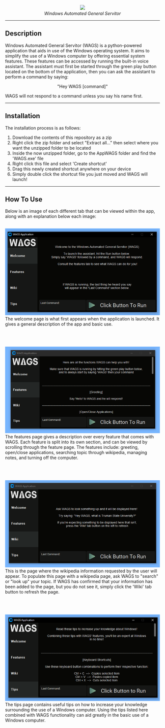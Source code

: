 <p align="center">
    <picture>
        <source media="(prefers-color-scheme: dark)" srcset="./assets/images/WAGS_logo.png">
        <img src="./assets/images/logo_final_color.png">
    </picture>
    <br>
    <i> Windows Automated General Servitor </i>
</p>

---
## Description

Windows Automated General Servitor (WAGS) is a python-powered application that
aids in use of the Windows operating system. It aims to simplify the use of
a Windows computer by offering essential system features. These features can be accessed by running the built-in voice assistant. The assistant must first be started through the green play button located on the bottom of the application, then you can ask the assistant to perform a command by saying:
<p align="center">"Hey WAGS [command]"</p>
WAGS will not respond to a command unless you say his name first.

---

## Installation
The installation process is as follows:<br>
1. Download the contents of this repository as a zip
2. Right click the zip folder and select "Extract all..." then select where you want the unzipped folder to be located
3. Inside the now unzipped folder, go to the AppWAGS folder and find the 'WAGS.exe' file
4. Right click this file and select 'Create shortcut'
5. Drag this newly created shortcut anywhere on your device
6. Simply double click the shortcut file you just moved and WAGS will launch!


---

## How To Use
Below is an image of each different tab that can be viewed within the app, along with an explanation below each image:
<br>
<br>

![](./assets/images/app_welcome.PNG)
<br>
The welcome page is what first appears when the application is launched. It gives a general description of the app and basic use.
<br>
<br>
<br>
<br>

![](./assets/images/app_features.PNG)
<br>
The features page gives a description over every feature that comes with WAGS. Each feature is split into its own section, and can be viewed by scrolling through the feature page. The features include: greeting, open/close applications, searching topic through wikipedia, managing notes, and turning off the computer.
<br>
<br>
<br>
<br>

![](./assets/images/app_wiki.PNG)
<br>
This is the page where the wikipedia information requested by the user will appear. To populate this page with a wikipedia page, ask WAGS to "search" or "look up" your topic. If WAGS has confirmed that your information has been added to the page, but you do not see it, simply click the 'Wiki' tab button to refresh the page.
<br>
<br>
<br>
<br>

![](./assets/images/app_tips.PNG)
<br>
The tips page contains useful tips on how to increase your knowledge surrounding the use of a Windows computer. Using the tips listed here combined with WAGS functionality can aid greatly in the basic use of a Windows computer.